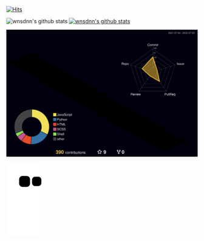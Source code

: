 <!--
**wnsdnn/wnsdnn** is a ✨ _special_ ✨ repository because its `README.md` (this file) appears on your GitHub profile.

Here are some ideas to get you started:

- 🔭 I’m currently working on ...
- 🌱 I’m currently learning ...
- 👯 I’m looking to collaborate on ...
- 🤔 I’m looking for help with ...
- 💬 Ask me about ...
- 📫 How to reach me: ...
- 😄 Pronouns: ...
- ⚡ Fun fact: ...
-->





[![Hits](https://hits.seeyoufarm.com/api/count/incr/badge.svg?url=https%3A%2F%2Fgithub.com%2Fwnsdnn&count_bg=%2379C83D&title_bg=%23555555&icon=&icon_color=%23E7E7E7&title=hits&edge_flat=false)](https://hits.seeyoufarm.com)  

 
![wnsdnn's github stats](https://github-readme-stats.vercel.app/api?username=wnsdnn&show_icons=true)
[![wnsdnn's github stats](https://github-readme-stats.vercel.app/api/top-langs/?username=wnsdnn&show_icons=true&hide_border=true&title_color=004386&icon_color=004386&layout=compact)](https://github.com/wnsdnn)
   
![](./profile-3d-contrib/profile-night-rainbow.svg)

![snake gif](https://github.com/wnsdnn/wnsdnn/blob/output/github-contribution-grid-snake.svg)
